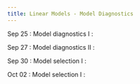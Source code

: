 ```yaml
---
title: Linear Models - Model Diagnostics
---
```


Sep 25
: Model diagnostics I 
  : []()

Sep 27
: Model diagnostics II
  : []()

Sep 30
: Model selection I
  : []()
  
Oct 02 
: Model selection I
  : []()


